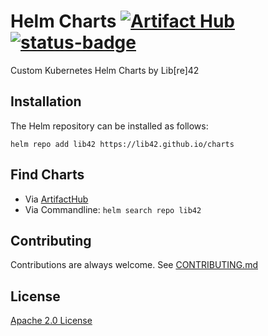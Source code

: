 # Helm Charts [![Artifact Hub](https://img.shields.io/endpoint?url=https://artifacthub.io/badge/repository/lib42)](https://artifacthub.io/packages/search?repo=lib42) [![status-badge](https://ci.nold.in/api/badges/lib42/charts/status.svg)](https://ci.nold.in/lib42/charts)

Custom Kubernetes Helm Charts by Lib[re]42


## Installation
The Helm repository can be installed as follows:

```console
helm repo add lib42 https://lib42.github.io/charts
```

## Find Charts

- Via [ArtifactHub](https://artifacthub.io/packages/search?org=lib42)
- Via Commandline: `helm search repo lib42`

## Contributing

Contributions are always welcome. See [CONTRIBUTING.md](./CONTRIBUTING.md)

## License

[Apache 2.0 License](./LICENSE)
